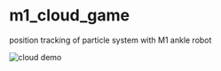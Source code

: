 # m1_cloud_game
position tracking of particle system with M1 ankle robot

![cloud demo](https://github.com/shortmr/m1_cloud_game/blob/main/m1_cloud_rand_splice_comp.gif)
